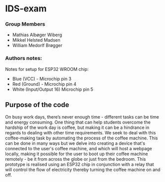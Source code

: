 # IDS-exam

### Group Members
- Mathias Albøger Wiberg
- Mikkel Helsted Madsen
- William Medorlf Brøgger

### Authors notes: 
Notes for setup for ESP32 WROOM chip: 
- Blue (VCC) - Microchip pin 3 
- Red (Ground) - Microchip pin 4 
- White (Input/Output 16) Microchip pin 5

## Purpose of the code
On busy work days, there’s never enough time - different tasks can be time and energy consuming. One thing that can help students overcome the hardship of the work day is coffee, but making it can be a hindrance in regards to dealing with other time requirements. We seek to deal with this coffee-making task by automating the process of the coffee machine. This can be done in many ways but we delve into creating a device that's connected to the user's coffee machine, and which will host a webpage locally, making it possible for the user to boot up their coffee machine remotely - be it from across the globe or just from the bedroom. This prototype is realised using an ESP32 chip in conjunction with a relay that will control the flow of electricity thereby turning the coffee machine on and off.
